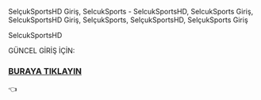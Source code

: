 SelçukSportsHD Giriş, SelcukSports - SelcukSportsHD, SelcukSports Giriş, SelcukSportsHD Giriş, SelçukSports, SelçukSportsHD, SelçukSports Giriş

SelcukSportsHD

GÜNCEL GİRİŞ İÇİN:<a href="https://new.c.mi.com/global/post/1681804/Selcuksportshd_Justin_tv_Canl%C4%B1_ma%C3%A7_izle_Taraftar"><h3>BURAYA TIKLAYIN</h3></a> 👈
